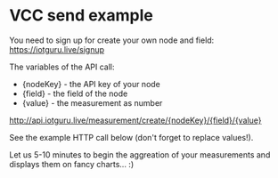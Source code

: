 # VCC send example

You need to sign up for create your own node and field: https://iotguru.live/signup

The variables of the API call:
- {nodeKey} - the API key of your node
- {field} - the field of the node
- {value} - the measurement as number

http://api.iotguru.live/measurement/create/{nodeKey}/{field}/{value}

See the example HTTP call below (don't forget to replace values!).

Let us 5-10 minutes to begin the aggreation of your measurements and displays them on fancy charts... :)
